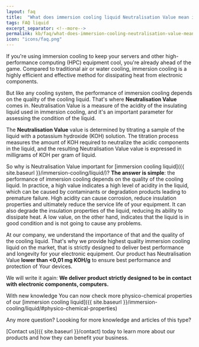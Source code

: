 ```yaml
---
layout: faq
title:  "What does immersion cooling liquid Neutralisation Value mean in practice?"
tags: FAQ liquid
excerpt_separator: <!--more-->
permalink: kb/faq/what-does-immersion-cooling-neutralisation-value-mean-in-practice
icon: "icons/faq.png"
---
```

If you're using immersion cooling to keep your servers and other high-performance computing (HPC) equipment cool, you're already ahead of the game. Compared to traditional air or water cooling, immersion cooling is a highly efficient and effective method for dissipating heat from electronic components.
<!--more-->
But like any cooling system, the performance of immersion cooling depends on the quality of the cooling liquid. That's where **Neutralisation Value** comes in. Neutralisation Value is a measure of the acidity of the insulating liquid used in immersion cooling, and it's an important parameter for assessing the condition of the liquid.

The **Neutralisation Value** value is determined by titrating a sample of the liquid with a potassium hydroxide (KOH) solution. The titration process measures the amount of KOH required to neutralize the acidic components in the liquid, and the resulting Neutralisation Value value is expressed in milligrams of KOH per gram of liquid.

So why is Neutralisation Value important for [immersion cooling liquid]({{ site.baseurl }}/immersion-cooling/liquid/)? **The answer is simple**: the performance of immersion cooling depends on the quality of the cooling liquid. In practice, a high value indicates a high level of acidity in the liquid, which can be caused by contaminants or degradation products leading to premature failure. High acidity can cause corrosion, reduce insulation properties and ultimately reduce the service life of your equipment. It can also degrade the insulation properties of the liquid, reducing its ability to dissipate heat. A low value, on the other hand, indicates that the liquid is in good condition and is not going to cause any problems.

At our company, we understand the importance of that and the quality of the cooling liquid. That's why we provide highest quality immersion cooling liquid on the market, that is strictly designed to deliver best performance and longevity for your electronic equipment. Our product has Neutralisation Value **lower than <0,01 mg KOH/g** to ensure best performance and protection of Your devices.

We will write it again: **We deliver product strictly designed to be in contact with electronic components, computers.**

With new knowledge You can now check more physico-chemical properties of our [immersion cooling liquid]({{ site.baseurl }}/immersion-cooling/liquid/#physico-chemical-properties)

Any more question? Loooking for more knowledge and articles of this type? 

[Contact us]({{ site.baseurl }}/contact) today to learn more about our products and how they can benefit your business.
